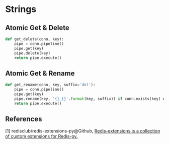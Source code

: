 # Strings

## Atomic Get & Delete

```python
def get_delete(conn, key):
    pipe = conn.pipeline()
    pipe.get(key)
    pipe.delete(key)
    return pipe.execute()
```

## Atomic Get & Rename

```python
def get_rename(conn, key, suffix='del'):
    pipe = conn.pipeline()
    pipe.get(key)
    pipe.rename(key, '{}_{}'.format(key, suffix)) if conn.exists(key) else pipe.exists(key)
    return pipe.execute()
```

## References

[1] redisclub/redis-extensions-py@Github, [Redis-extensions is a collection of custom extensions for Redis-py.](https://github.com/redisclub/redis-extensions-py)

